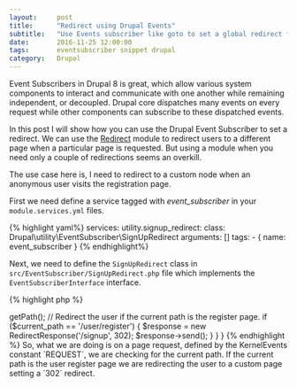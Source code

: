 ```yaml
---
layout:     post
title:      "Redirect using Drupal Events"
subtitle:   "Use Events subscriber like goto to set a global redirect for pages."
date:       2016-11-25 12:00:00
tags:       eventsubscriber snippet drupal
category:   Drupal
---
```


Event Subscribers in Drupal 8 is great, which allow various system components to interact and communicate with one another while remaining independent, or decoupled. Drupal core dispatches many events on every request while other components can subscribe to these dispatched events.

In this post I will show how you can use the Drupal Event Subscriber to set a redirect. We can use the [Redirect](https://www.drupal.org/project/redirect) module to redirect users to a different page when a particular page is requested. But using a module when you need only a couple of redirections seems an overkill.

The use case here is, I need to redirect to a custom node when an anonymous user visits the registration page.

First we need define a service tagged with *event_subscriber* in your `module.services.yml` files.

{% highlight yaml%}
services:
utility.signup_redirect:
  class: Drupal\utility\EventSubscriber\SignUpRedirect
  arguments: []
  tags:
    - { name: event_subscriber }
{% endhighlight%}

Next, we need to define the `SignUpRedirect` class in `src/EventSubscriber/SignUpRedirect.php` file which implements the `EventSubscriberInterface` interface.

{% highlight php %}
<?php

namespace Drupal\utility\EventSubscriber;

use Symfony\Component\EventDispatcher\EventSubscriberInterface;
use Symfony\Component\EventDispatcher\Event;
use Symfony\Component\HttpFoundation\RedirectResponse;
use Symfony\Component\HttpKernel\Event\FilterResponseEvent;
use Symfony\Component\HttpKernel\KernelEvents;

/**
 * Class SignUpRedirect.
 */
class SignUpRedirect implements EventSubscriberInterface {


  /**
   * Constructor.
   */
  public function __construct() {

  }

  /**
   * {@inheritdoc}
   */
  static function getSubscribedEvents() {
    $events[KernelEvents::REQUEST][] = ['redirectSignUp'];
    return $events;
  }

  /**
   * Code that should be triggered on event specified
   */
  public function redirectSignUp() {
    // Check current path.
    $current_path = \Drupal::service('path.current')->getPath();

    // Redirect the user if the current path is the register page.
    if ($current_path == '/user/register') {
      $response = new RedirectResponse('/signup', 302);
      $response->send();
    }
  }
}

{% endhighlight %}

So, what we are doing is on a page request, defined by the KernelEvents constant `REQUEST`, we are checking for the current path. If the current path is the user register page we are redirecting the user to a custom page setting a `302` redirect.
